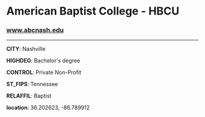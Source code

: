 # American Baptist College - HBCU
### www.abcnash.edu
---
**CITY**: Nashville

**HIGHDEG**: Bachelor's degree

**CONTROL**: Private Non-Profit

**ST_FIPS**: Tennessee

**RELAFFIL**: Baptist

**location**: 36.202623, -86.789912